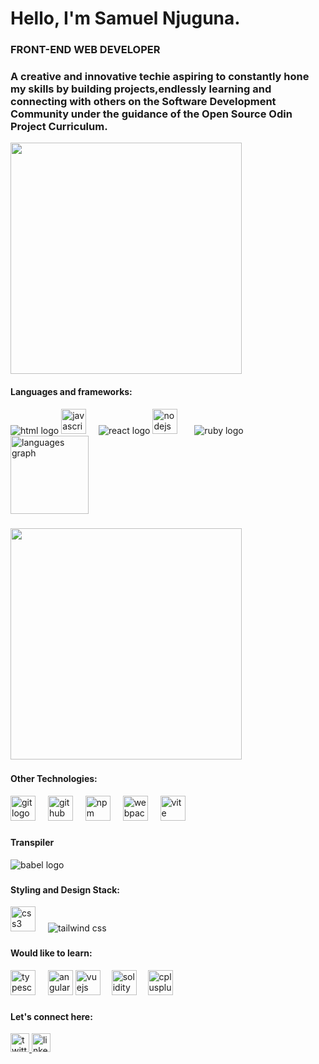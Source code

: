   <h1 >Hello, I'm Samuel Njuguna.</h1>
    <h3 >FRONT-END WEB DEVELOPER</h3>
    <h3 >A creative and innovative techie aspiring to constantly hone my skills by building projects,endlessly learning and connecting with others on the Software Development Community under the guidance of the Open Source Odin Project Curriculum.</h3>
    
    
    
<img width="370"  src="https://64.media.tumblr.com/8833ac82b24ac0f4a7d6593e84032520/tumblr_mh4l01S6aS1qi8xj6o1_500.gifv"  />
    
<div>
      <h4>Languages and frameworks:</h4>
      <img src="" alt="html logo">
      <img src="https://cdn.jsdelivr.net/gh/devicons/devicon/icons/javascript/javascript-original.svg" height="40" alt="javascript logo"  />
      <img width="12" />
      <img src="" alt="react logo">
      <img src="https://cdn.jsdelivr.net/gh/devicons/devicon/icons/nodejs/nodejs-original.svg" height="40" alt="nodejs logo"  />
      <img width="19" />  
      <img src="" alt="ruby logo">
 </div>
    
<div >
      <img  margin-right="20px" src="https://github-readme-stats.vercel.app/api/top-langs?username=C-ZLTV&locale=en&hide_title=true&layout=compact&card_width=320&langs_count=5&theme=radical&hide_border=true&order=2" height="125" alt="languages graph"  />
    </div>
    

    
    
###
    
<img width="370" src="https://64.media.tumblr.com/20b610edb5108bbb2f90c2a6394af115/8ee0824af54ebf42-d0/s1280x1920/643c58fd209be1ef83e82356fdee0c22754d4fe0.jpg"  />
    
  ###
    
 <div>
      <h4>Other Technologies:</h4>
      <img src="https://cdn.jsdelivr.net/gh/devicons/devicon/icons/git/git-original.svg" height="40" alt="git logo"  />
      <img width="12" />
      <img src="https://skillicons.dev/icons?i=github" height="40" alt="github logo"  />
      <img width="12" />
      <img src="https://cdn.jsdelivr.net/gh/devicons/devicon/icons/npm/npm-original-wordmark.svg" height="40" alt="npm logo"  />
      <img width="12" />
      <img src="https://cdn.jsdelivr.net/gh/devicons/devicon/icons/webpack/webpack-original.svg" height="40" alt="webpack logo"  />
      <img width="12" />
      <img src="https://skillicons.dev/icons?i=vite" height="40" alt="vite logo"  />
    </div>
    
###
    
<div>
        <h4>Transpiler</h4>
        <img src="" alt="babel logo">
    </div>

###
    
 <div>
      <h4>Styling and Design Stack:</h4>
      <img src="https://cdn.jsdelivr.net/gh/devicons/devicon/icons/css3/css3-original.svg" height="40" alt="css3 logo"  />
      <img width="12" />
      <img src="" alt="tailwind css">
   </div>
    
 ###
    
<div>
      <h4 >Would like to learn:</h4>
      <img src="https://cdn.jsdelivr.net/gh/devicons/devicon/icons/typescript/typescript-original.svg" height="40" alt="typescript logo"  />
      <img width="12" />
      <img src="https://cdn.jsdelivr.net/gh/devicons/devicon/icons/angularjs/angularjs-original.svg" height="40" alt="angularjs logo"  />  
      <img src="https://cdn.jsdelivr.net/gh/devicons/devicon/icons/vuejs/vuejs-original.svg" height="40" alt="vuejs logo"  />
      <img width="10" />
      <img src="https://cdn.jsdelivr.net/gh/devicons/devicon/icons/solidity/solidity-original.svg" height="40" alt="solidity logo"  />
      <img width="10" />
      <img src="https://cdn.jsdelivr.net/gh/devicons/devicon/icons/cplusplus/cplusplus-original.svg" height="40" alt="cplusplus logo"  />
    </div>
    
 ###
    
    
 <div>
      <h4>Let's connect here:</h4>
      <a href="https://twitter.com/Psammystprime1" target="_blank" rel="noopener">
        <img src="https://img.shields.io/badge/Twitter-1DA1F2?logo=twitter&logoColor=black&style=for-the-badge" height="30" alt="twitter logo"  />
      </a>
      <a href="https://www.linkedin.com/in/samuel-njuguna-b74abb28b/" target="_blank" rel="noopener">
        <img src="https://img.shields.io/badge/LinkedIn-0A66C2?logo=linkedin&logoColor=white&style=for-the-badge" height="30" alt="linkedin logo"  />
      </a>
    </div>
    
  ###
    
   
